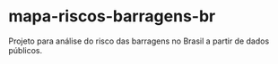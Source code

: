 # mapa-riscos-barragens-br
Projeto para análise do risco das barragens no Brasil a partir de dados públicos.
